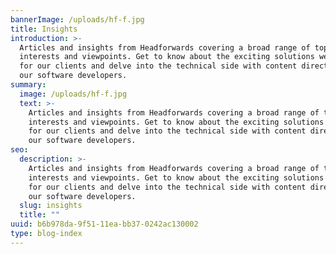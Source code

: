 ```yaml
---
bannerImage: /uploads/hf-f.jpg
title: Insights
introduction: >-
  Articles and insights from Headforwards covering a broad range of topics,
  interests and viewpoints. Get to know about the exciting solutions we build
  for our clients and delve into the technical side with content directly from
  our software developers.
summary:
  image: /uploads/hf-f.jpg
  text: >-
    Articles and insights from Headforwards covering a broad range of topics,
    interests and viewpoints. Get to know about the exciting solutions we build
    for our clients and delve into the technical side with content directly from
    our software developers.
seo:
  description: >-
    Articles and insights from Headforwards covering a broad range of topics,
    interests and viewpoints. Get to know about the exciting solutions we build
    for our clients and delve into the technical side with content directly from
    our software developers.
  slug: insights
  title: ""
uuid: b6b978da-9f51-11ea-bb37-0242ac130002
type: blog-index
---
```

